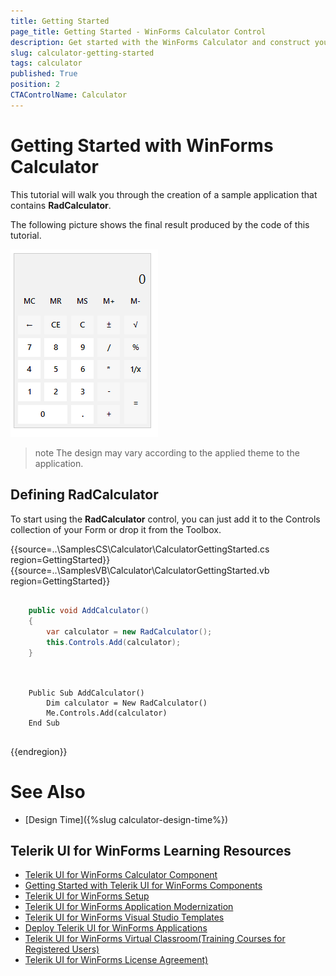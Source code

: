 ```yaml
---
title: Getting Started
page_title: Getting Started - WinForms Calculator Control
description: Get started with the WinForms Calculator and construct your step layout navigation.   
slug: calculator-getting-started
tags: calculator
published: True
position: 2
CTAControlName: Calculator
---
```


# Getting Started with WinForms Calculator

This tutorial will walk you through the creation of a sample application that contains __RadCalculator__.

The following picture shows the final result produced by the code of this tutorial.

![WinForms RadCalculator Getting Started](images/calculator-getting-started001.png)

>note The design may vary according to the applied theme to the application. 

## Defining RadCalculator

To start using the __RadCalculator__ control, you can just add it to the Controls collection of your Form or drop it from the Toolbox. 

{{source=..\SamplesCS\Calculator\CalculatorGettingStarted.cs region=GettingStarted}} 
{{source=..\SamplesVB\Calculator\CalculatorGettingStarted.vb region=GettingStarted}} 

````C#

	public void AddCalculator()
	{
		var calculator = new RadCalculator();
		this.Controls.Add(calculator);
	}
	

````
````VB.NET

	Public Sub AddCalculator()
		Dim calculator = New RadCalculator()
		Me.Controls.Add(calculator)
	End Sub


````

{{endregion}} 

# See Also

* [Design Time]({%slug calculator-design-time%}) 
 
        

## Telerik UI for WinForms Learning Resources
* [Telerik UI for WinForms Calculator Component](https://www.telerik.com/products/winforms/calculator.aspx)
* [Getting Started with Telerik UI for WinForms Components](https://docs.telerik.com/devtools/winforms/getting-started/first-steps)
* [Telerik UI for WinForms Setup](https://docs.telerik.com/devtools/winforms/installation-and-upgrades/installing-on-your-computer)
* [Telerik UI for WinForms Application Modernization](https://docs.telerik.com/devtools/winforms/winforms-converter/overview)
* [Telerik UI for WinForms Visual Studio Templates](https://docs.telerik.com/devtools/winforms/visual-studio-integration/visual-studio-templates)
* [Deploy Telerik UI for WinForms Applications](https://docs.telerik.com/devtools/winforms/deployment-and-distribution/application-deployment)
* [Telerik UI for WinForms Virtual Classroom(Training Courses for Registered Users)](https://learn.telerik.com/learn/course/external/view/elearning/17/telerik-ui-for-winforms)
* [Telerik UI for WinForms License Agreement)](https://www.telerik.com/purchase/license-agreement/winforms-dlw-s)

